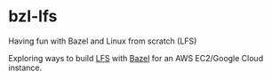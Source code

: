# bzl-lfs
Having fun with Bazel and Linux from scratch (LFS)

Exploring ways to build [LFS](http://linuxfromscratch.org/lfs/view/7.10-systemd/)
with [Bazel](https://www.bazel.io/versions/master/docs/install.html) for an AWS EC2/Google Cloud instance.
